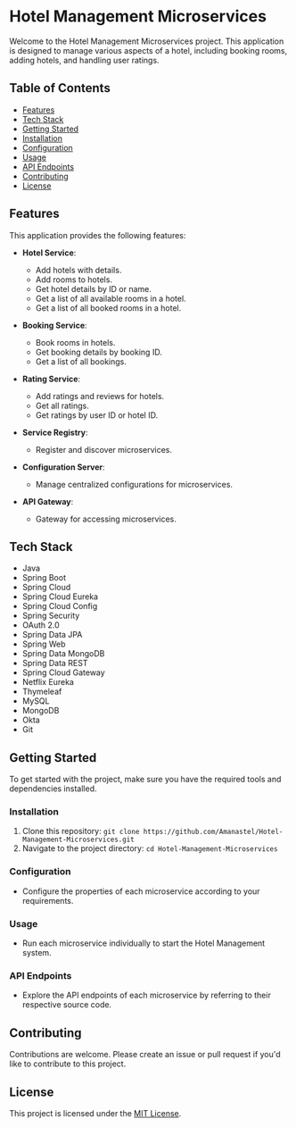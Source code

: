 # Hotel Management Microservices

Welcome to the Hotel Management Microservices project. This application is designed to manage various aspects of a hotel, including booking rooms, adding hotels, and handling user ratings.

## Table of Contents
- [Features](#features)
- [Tech Stack](#tech-stack)
- [Getting Started](#getting-started)
- [Installation](#installation)
- [Configuration](#configuration)
- [Usage](#usage)
- [API Endpoints](#api-endpoints)
- [Contributing](#contributing)
- [License](#license)

## Features
This application provides the following features:

- **Hotel Service**:
  - Add hotels with details.
  - Add rooms to hotels.
  - Get hotel details by ID or name.
  - Get a list of all available rooms in a hotel.
  - Get a list of all booked rooms in a hotel.

- **Booking Service**:
  - Book rooms in hotels.
  - Get booking details by booking ID.
  - Get a list of all bookings.

- **Rating Service**:
  - Add ratings and reviews for hotels.
  - Get all ratings.
  - Get ratings by user ID or hotel ID.

- **Service Registry**:
  - Register and discover microservices.
  
- **Configuration Server**:
  - Manage centralized configurations for microservices.
  
- **API Gateway**:
  - Gateway for accessing microservices.

## Tech Stack
- Java
- Spring Boot
- Spring Cloud
- Spring Cloud Eureka
- Spring Cloud Config
- Spring Security
- OAuth 2.0
- Spring Data JPA
- Spring Web
- Spring Data MongoDB
- Spring Data REST
- Spring Cloud Gateway
- Netflix Eureka
- Thymeleaf
- MySQL
- MongoDB
- Okta
- Git

## Getting Started
To get started with the project, make sure you have the required tools and dependencies installed.

### Installation
1. Clone this repository: `git clone https://github.com/Amanastel/Hotel-Management-Microservices.git`
2. Navigate to the project directory: `cd Hotel-Management-Microservices`

### Configuration
- Configure the properties of each microservice according to your requirements.

### Usage
- Run each microservice individually to start the Hotel Management system.

### API Endpoints
- Explore the API endpoints of each microservice by referring to their respective source code.

## Contributing
Contributions are welcome. Please create an issue or pull request if you'd like to contribute to this project.

## License
This project is licensed under the [MIT License](LICENSE).

